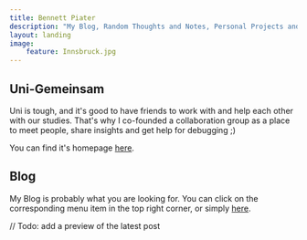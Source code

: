```yaml
---
title: Bennett Piater
description: "My Blog, Random Thoughts and Notes, Personal Projects and Other Stuff."
layout: landing
image:
    feature: Innsbruck.jpg
---
```


## Uni-Gemeinsam

Uni is tough, and it's good to have friends to work with and help each other with our studies. That's why I co-founded a collaboration group as a place to meet people, share insights and get help for debugging ;)

You can find it's homepage [here](/uni).

## Blog

My Blog is probably what you are looking for. You can click on the corresponding menu item in the top right corner, or simply [here](/blog).

// Todo: add a preview of the latest post



